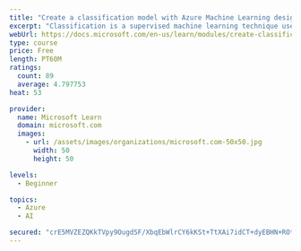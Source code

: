 ```yaml
---
title: "Create a classification model with Azure Machine Learning designer"
excerpt: "Classification is a supervised machine learning technique used to predict categories or classes. Learn how to create classification models using Azure Machine Learning designer."
webUrl: https://docs.microsoft.com/en-us/learn/modules/create-classification-model-azure-machine-learning-designer/
type: course
price: Free
length: PT60M
ratings:
  count: 89
  average: 4.797753
heat: 53

provider:
  name: Microsoft Learn
  domain: microsoft.com
  images:
    - url: /assets/images/organizations/microsoft.com-50x50.jpg
      width: 50
      height: 50

levels:
  - Beginner

topics:
  - Azure
  - AI

secured: "crE5MVZEZQKkTVpy9OugdSF/XbqEbWlrCY6kKSt+TtXAi7idCT+dyEBHN+ROtAFqxCLXfh2k9yH375LpPDXAC8YT06LmbgsXNDQbzV5G9IhoXcKn+YO/fDSn3lJvNX/WlrC/0/UymUZcTy1wWY2AL5MXpShJEXEJyHJgGyJ6KR4i+o9l3/zFn9WzkWJDMo3y/W7TL4qYWurS2g395zKYkam33m1kpfrLpyf1v+G71N87ozVhcZw+zLEGyy3iYH19+LF4YMmJDQR+hVYuXta95sc6wJqZ5RDcONXVJJ1JLpHsFHVTvX4kDlNbszm9QIGaYP+BDNmujYCGGAe2zS3Xz51HVsgxZf/Fec90kyCtSUu63owkqt59j3D2Bdws88Gxk2/9KpjHKmXFWIidq0s+aw==;UuXzflD1rBduguxXY+/KkQ=="
---
```



